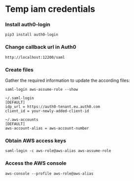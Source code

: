 # Temp iam credentials

### Install auth0-login
```
pip3 install auth0-login
```

### Change callback url in Auth0
```
http://localhost:12200/saml
```

### Create files
Gather the required information to update the according files:
```
saml-login aws-assume-role --show
```

```
~/.saml-login
[DEFAULT]
idp_url = https://auth0-tenant.eu.auth0.com
client_id = your-newly-added-client-id
```

```
~/.aws-accounts
[DEFAULT]
aws-account-alias = aws-account-number
```

### Obtain AWS access keys

```
saml-login -c aws-role@aws-alias aws-assume-role
```

### Access the AWS console
```
aws-console --profile aws-role@aws-alias 
```